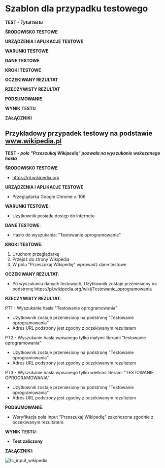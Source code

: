 # Szablon dla przypadku testowego
**TEST - _Tytuł testu_**

**ŚRODOWISKO TESTOWE**

**URZĄDZENIA I APLIKACJE TESTOWE**

**WARUNKI TESTOWE**

**DANE TESTOWE**

**KROKI TESTOWE**

**OCZEKIWANY REZULTAT**

**RZECZYWISTY REZULTAT**

**PODSUMOWANIE**

**WYNIK TESTU**

**ZAŁĄCZNIKI**


## Przykładowy przypadek testowy na podstawie www.wikipedia.pl

**TEST - _pole "Przeszukaj Wikipedię" pozwala na wyszukanie wskazanego hasła_**

**ŚRODOWISKO TESTOWE**
  - https://pl.wikipedia.org

**URZĄDZENIA I APLIKACJE TESTOWE**
  - Przeglądarka Google Chrome v. 106

**WARUNKI TESTOWE**:
  - Użytkownik posiada dostęp do internetu

**DANE TESTOWE**:
  - Hasło do wyszukania: "Testowanie oprogramowania"

**KROKI TESTOWE**:
  1. Uruchom przeglądarkę
  2. Przejdź do strony Wikipedia
  3. W polu "Przeszukaj Wikipedię" wprowadź dane testowe

**OCZEKIWANY REZULTAT**:
  - Po wyszukaniu danych testowych, Użytkownik zostaje przeniesiony na podstronę https://pl.wikipedia.org/wiki/Testowanie_oprogramowania

**RZECZYWISTY REZULTAT**:

PT1 - Wyszukanie hasła "Testowanie oprogramowania"
  - Użytkownik zostaje przeniesiony na podstronę "Testowanie oprogramowania"
  - Adres URL podstrony jest zgodny z oczekiwanym rezultatem

PT2 - Wyszukanie hasła wpisanego tylko małymi literami "testowanie oprogramowania"
  - Użytkownik zostaje przeniesiony na podstronę "Testowanie oprogramowania"
  - Adres URL podstrony jest zgodny z oczekiwanym rezultatem

PT3 - Wyszukanie hasła wpisanego tylko wielkimi literami "TESTOWANIE OPROGRAMOWANIA"
  - Użytkownik zostaje przeniesiony na podstronę "Testowanie oprogramowania"
  - Adres URL podstrony jest zgodny z oczekiwanym rezultatem

**PODSUMOWANIE**:
  - Weryfikacja pola input "Przeszukaj Wikipedię" zakończona zgodnie z oczekiwanym rezultatem. 

**WYNIK TESTU**:
  - **Test zaliczony**

**ZAŁĄCZNIKI**:

![tc_input_wikipedia](https://user-images.githubusercontent.com/72787034/193466758-413b20a6-31e0-44dc-b137-379488838891.PNG)
